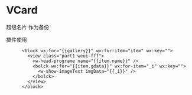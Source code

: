 # VCard
超级名片
作为备份

插件使用
 <w-image defaultText="{{text}}" originalImage="{{info.logo}}" width="100%" height="100%" plugStyle="font-size: 28rpx;
  border-radius: 10rpx;"/>

  <w-link-1 name="王清文" src="" subintr="cto/融资经理" call="123456789" size="1" />

  <w-image-text style="height: 100%" ImageTextItem="{{ImageTextItem}}" bind:onTapView="onTapView" bind:onTapSave="onTapSave"/>


<!-- 图文显示插件 -->
          <block wx:for="{{gallery}}" wx:for-item="item" wx:key="">
            <view class="part1 weui-fff">
              <w-head-programe name="{{item.name}}" />
              <bolck wx:for="{{item.gdata}}" wx:for-item="_i" wx:key="">
                <w-show-imageText imgData="{{_i}}" />
              </bolck>
            </view>
          </block>

